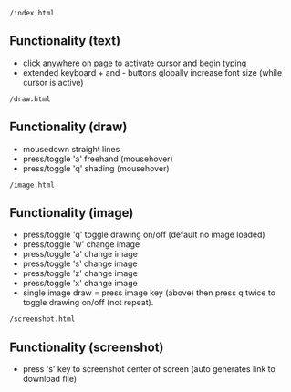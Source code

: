 `/index.html`
## Functionality (text)
- click anywhere on page to activate cursor and begin typing 
- extended keyboard + and - buttons globally increase font size (while cursor is active)

`/draw.html`
## Functionality (draw)
- mousedown straight lines
- press/toggle 'a' freehand (mousehover)
- press/toggle 'q' shading (mousehover)

`/image.html`
## Functionality (image)
- press/toggle 'q' toggle drawing on/off (default no image loaded)
- press/toggle 'w' change image
- press/toggle 'a' change image
- press/toggle 's' change image
- press/toggle 'z' change image
- press/toggle 'x' change image
- single image draw = press image key (above) then press q twice to toggle drawing on/off (not repeat).

`/screenshot.html`
## Functionality (screenshot)
- press 's' key to screenshot center of screen (auto generates link to download file)